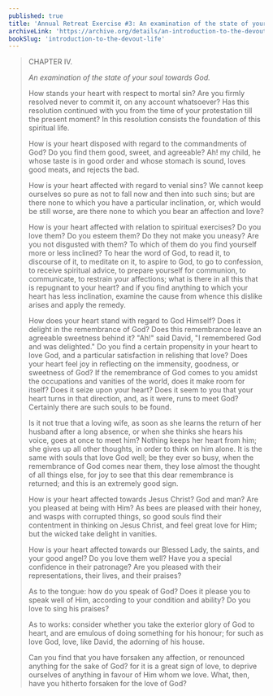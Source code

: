 ```yaml
---
published: true
title: 'Annual Retreat Exercise #3: An examination of the state of your soul towards God'
archiveLink: 'https://archive.org/details/an-introduction-to-the-devout-life/page/268?view=theater'
bookSlug: 'introduction-to-the-devout-life'
---
```


> CHAPTER IV.
>
> *An examination of the state of your soul towards God.*
>
> How stands your heart with respect to mortal sin? Are you firmly resolved never to commit it, on any account whatsoever? Has this resolution continued with you from the time of your protestation till the present moment? In this resolution consists the foundation of this spiritual life.
>
> How is your heart disposed with regard to the commandments of God? Do you find them good, sweet, and agreeable? Ah! my child, he whose taste is in good order and whose stomach is sound, loves good meats, and rejects the bad.
>
> How is your heart affected with regard to venial sins? We cannot keep ourselves so pure as not to fall now and then into such sins; but are there none to which you have a particular inclination, or, which would be still worse, are there none to which you bear an affection and love?
>
> How is your heart affected with relation to spiritual exercises? Do you love them? Do you esteem them? Do they not make you uneasy? Are you not disgusted with them? To which of them do you find yourself more or less inclined? To hear the word of God, to read it, to discourse of it, to meditate on it, to aspire to God, to go to confession, to receive spiritual advice, to prepare yourself for communion, to communicate, to restrain your affections; what is there in all this that is repugnant to your heart? and if you find anything to which your heart has less inclination, examine the cause from whence this dislike arises and apply the remedy.
>
> How does your heart stand with regard to God Himself? Does it delight in the remembrance of God? Does this remembrance leave an agreeable sweetness behind it? "Ah!" said David, "I remembered God and was delighted." Do you find a certain propensity in your heart to love God, and a particular satisfaction in relishing that love? Does your heart feel joy in reflecting on the immensity, goodness, or sweetness of God? If the remembrance of God comes to you amidst the occupations and vanities of the world, does it make room for itself? Does it seize upon your heart? Does it seem to you that your heart turns in that direction, and, as it were, runs to meet God? Certainly there are such souls to be found.
>
> Is it not true that a loving wife, as soon as she learns the return of her husband after a long absence, or when she thinks she hears his voice, goes at once to meet him? Nothing keeps her heart from him; she gives up all other thoughts, in order to think on him alone. It is the same with souls that love God well; be they ever so busy, when the remembrance of God comes near them, they lose almost the thought of all things else, for joy to see that this dear remembrance is returned; and this is an extremely good sign.
>
> How is your heart affected towards Jesus Christ? God and man? Are you pleased at being with Him? As bees are pleased with their honey, and wasps with corrupted things, so good souls find their contentment in thinking on Jesus Christ, and feel great love for Him; but the wicked take delight in vanities.
>
> How is your heart affected towards our Blessed Lady, the saints, and your good angel? Do you love them well? Have you a special confidence in their patronage? Are you pleased with their representations, their lives, and their praises?
>
> As to the tongue: how do you speak of God? Does it please you to speak well of Him, according to your condition and ability? Do you love to sing his praises?
>
> As to works: consider whether you take the exterior glory of God to heart, and are emulous of doing something for his honour; for such as love God, love, like David, the adorning of his house.
>
> Can you find that you have forsaken any affection, or renounced anything for the sake of God? for it is a great sign of love, to deprive ourselves of anything in favour of Him whom we love. What, then, have you hitherto forsaken for the love of God?